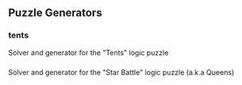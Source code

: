 ## Puzzle Generators
### tents
Solver and generator for the "Tents" logic puzzle

###
Solver and generator for the "Star Battle" logic puzzle (a.k.a Queens)
